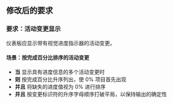 ## 修改后的要求
### 要求：活动变更显示
仪表板应显示带有视觉进度指示器的活动变更。

#### 场景：按完成百分比排序的活动变更
- **当** 显示具有进度信息的多个活动变更时
- **则** 按完成百分比升序列出，使 0% 项目首先出现
- **并且** 将缺失的进度值视为 0% 进行排序
- **并且** 按变更标识符的升序字母顺序打破平局，以保持输出的确定性